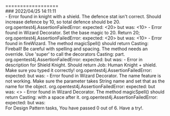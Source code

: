 <br> 
==================
<br>
### 2022/04/25 14:11:11 
 <br>
- Error found in knight with a shield. The defence stat isn't correct. Should increase defence by 10, so total defence should be 20. 
org.opentest4j.AssertionFailedError: expected: <20> but was: <10>
- Error found in Wizard Decorator. Set the base magic to 20. Return 20; 
org.opentest4j.AssertionFailedError: expected: <20> but was: <10>
- Error found in fireWizard. The method magicSpell() should return Casting: Fireball! Be careful with spelling and spacing. The method needs an override. Use 'super' to call the decorators Casting: part. 
org.opentest4j.AssertionFailedError: expected: <Casting: Fireball!> but was: <null>
- Error in description for Shield Knight. 
Should return Job: Human Knight + shield. Make sure you typed it correctly! 
org.opentest4j.AssertionFailedError: expected: <Job: Human Knight + shield > but was: <Job: Human Knight + ______ >
- Error found in Wizard Decorator. The name feature is not working. Make sure the parameter takes String name and set that as the name for the object.
org.opentest4j.AssertionFailedError: expected: <Merlin> but was: <>
- Error found in Wizard Decorator. The method magicSpell() should return Casting: with a space after it. 
org.opentest4j.AssertionFailedError: expected: <Casting: > but was: <null>

 <br>
For Design Pattern tasks, You have passed 0 out of 6. 
Have a try!. 
 <br>
